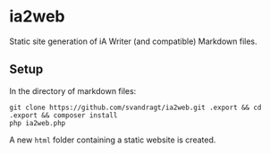 # ia2web
Static site generation of iA Writer (and compatible) Markdown files.

## Setup

In the directory of markdown files:

```
git clone https://github.com/svandragt/ia2web.git .export && cd .export && composer install
php ia2web.php

```

A new `html` folder containing a static website is created.
